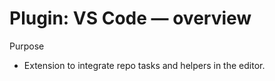 # Plugin: VS Code — overview

Purpose
- Extension to integrate repo tasks and helpers in the editor.
